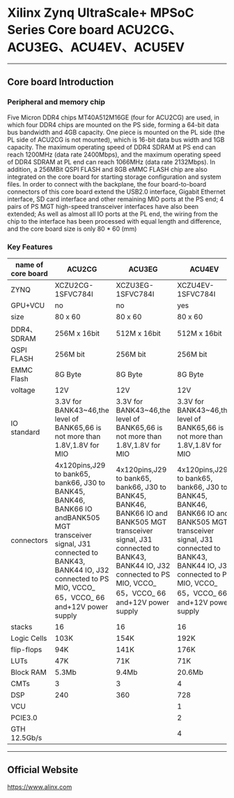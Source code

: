 

# Xilinx Zynq UltraScale+ MPSoC Series Core board ACU2CG、ACU3EG、ACU4EV、ACU5EV

***

## Core board Introduction


### Peripheral and memory chip

Five Micron DDR4 chips MT40A512M16GE (four for ACU2CG) are used, in which four DDR4 chips are mounted on the PS side, forming a 64-bit data bus bandwidth and 4GB capacity. One piece is mounted on the PL side (the PL side of ACU2CG is not mounted), which is 16-bit data bus width and 1GB capacity. The maximum operating speed of DDR4 SDRAM at PS end can reach 1200MHz (data rate 2400Mbps), and the maximum operating speed of DDR4 SDRAM at PL end can reach 1066MHz (data rate 2132Mbps). In addition, a 256MBit QSPI FLASH and 8GB eMMC FLASH chip are also integrated on the core board for starting storage configuration and system files. In order to connect with the backplane, the four board-to-board connectors of this core board extend the USB2.0 interface, Gigabit Ethernet interface, SD card interface and other remaining MIO ports at the PS end; 4 pairs of PS MGT high-speed transceiver interfaces have also been extended; As well as almost all IO ports at the PL end, the wiring from the chip to the interface has been processed with equal length and difference, and the core board size is only 80 * 60 (mm)

### Key Features

| name of core board |  ACU2CG                                                                                                                                                                                                | ACU3EG                                                                                                                                                                                                    | ACU4EV                                                                                                                                                                                                    |  ACU5EV                                                                                                                                                                                                   |
|--------------------|----------------------------------------------------------------------------------------------------------------------------------------------------------------------------------------------------------|-----------------------------------------------------------------------------------------------------------------------------------------------------------------------------------------------------------|-----------------------------------------------------------------------------------------------------------------------------------------------------------------------------------------------------------|-----------------------------------------------------------------------------------------------------------------------------------------------------------------------------------------------------------|
| ZYNQ               |  XCZU2CG-1SFVC784I                                                                                                                                                                                        |  XCZU3EG-1SFVC784I                                                                                                                                                                                        | XCZU4EV-1SFVC784I                                                                                                                                                                                         | XCZU5EV-2SFVC784I                                                                                                                                                                                         |
| GPU+VCU            | no                                                                                                                                                                                                       | no                                                                                                                                                                                                        | yes                                                                                                                                                                                                       | yes                                                                                                                                                                                                       |
| size               | 80 x 60                                                                                                                                                                                                  | 80 x 60                                                                                                                                                                                                   | 80 x 60                                                                                                                                                                                                   | 80 x 60                                                                                                                                                                                                   |
| DDR4、SDRAM         |  256M x 16bit                                                                                                                                                                                            |  512M x 16bit                                                                                                                                                                                             |  512M x 16bit                                                                                                                                                                                             |  512M x 16bit                                                                                                                                                                                             |
| QSPI FLASH         |  256M bit                                                                                                                                                                                                |  256M bit                                                                                                                                                                                                 |  256M bit                                                                                                                                                                                                 |  256M bit                                                                                                                                                                                                 |
| EMMC Flash         |  8G Byte                                                                                                                                                                                                 |  8G Byte                                                                                                                                                                                                  |  8G Byte                                                                                                                                                                                                  |  8G Byte                                                                                                                                                                                                  |
| voltage            | 12V                                                                                                                                                                                                      | 12V                                                                                                                                                                                                       | 12V                                                                                                                                                                                                       | 12V                                                                                                                                                                                                       |
| IO standard        | 3.3V for BANK43~46,the level of BANK65,66 is not more than 1.8V,1.8V for MIO                                                                                                                             | 3.3V for BANK43~46,the level of BANK65,66 is not more than 1.8V,1.8V for MIO                                                                                                                              | 3.3V for BANK43~46,the level of BANK65,66 is not more than 1.8V,1.8V for MIO                                                                                                                              | 3.3V for BANK43~46,the level of BANK65,66 is not more than 1.8V,1.8V for MIO                                                                                                                              |
| connectors         | 4x120pins,J29 to bank65, bank66, J30 to BANK45, BANK46, BANK66 IO andBANK505 MGT transceiver signal, J31 connected to BANK43, BANK44 IO, J32 connected to PS MIO, VCCO_ 65，VCCO_ 66 and+12V power supply | 4x120pins,J29 to bank65, bank66, J30 to BANK45, BANK46, BANK66 IO and BANK505 MGT transceiver signal, J31 connected to BANK43, BANK44 IO, J32 connected to PS MIO, VCCO_ 65，VCCO_ 66 and+12V power supply | 4x120pins,J29 to bank65, bank66, J30 to BANK45, BANK46, BANK66 IO and BANK505 MGT transceiver signal, J31 connected to BANK43, BANK44 IO, J32 connected to PS MIO, VCCO_ 65，VCCO_ 66 and+12V power supply | 4x120pins,J29 to bank65, bank66, J30 to BANK45, BANK46, BANK66 IO and BANK505 MGT transceiver signal, J31 connected to BANK43, BANK44 IO, J32 connected to PS MIO, VCCO_ 65，VCCO_ 66 and+12V power supply |
| stacks             | 16                                                                                                                                                                                                       | 16                                                                                                                                                                                                        | 16                                                                                                                                                                                                        | 16                                                                                                                                                                                                        |
| Logic Cells        | 103K                                                                                                                                                                                                     | 154K                                                                                                                                                                                                      | 192K                                                                                                                                                                                                      | 256.2K                                                                                                                                                                                                    |
| flip-flops         | 94K                                                                                                                                                                                                      |  141K                                                                                                                                                                                                     |  176K                                                                                                                                                                                                     | 234.24K                                                                                                                                                                                                   |
| LUTs               | 47K                                                                                                                                                                                                      |  71K                                                                                                                                                                                                      | 71K                                                                                                                                                                                                       | 117.12K                                                                                                                                                                                                   |
| Block RAM          | 5.3Mb                                                                                                                                                                                                    | 9.4Mb                                                                                                                                                                                                     | 20.6Mb                                                                                                                                                                                                    |  23.1Mb                                                                                                                                                                                                   |
| CMTs               | 3                                                                                                                                                                                                        | 3                                                                                                                                                                                                         | 4                                                                                                                                                                                                         | 4                                                                                                                                                                                                         |
| DSP                | 240                                                                                                                                                                                                      | 360                                                                                                                                                                                                       | 728                                                                                                                                                                                                       | 1248                                                                                                                                                                                                      |
| VCU                |                                                                                                                                                                                                          |                                                                                                                                                                                                           | 1                                                                                                                                                                                                         | 1                                                                                                                                                                                                         |
| PCIE3.0            |                                                                                                                                                                                                          |                                                                                                                                                                                                           | 2                                                                                                                                                                                                         | 2                                                                                                                                                                                                         |
| GTH 12.5Gb/s       |                                                                                                                                                                                                          |                                                                                                                                                                                                           | 4                                                                                                                                                                                                         | 4                                                                                                                                                                                                         |


***

## Official Website

<https://www.alinx.com>





